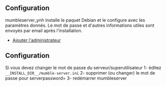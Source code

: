 ## Configuration

mumbleserver_ynh installe le paquet Debian et le configure avec les paramètres donnés. Le mot de passe et d'autres informations utiles sont envoyés par email après l'installation.

- [Ajouter l'administrateur](http://wiki.mumble.info/wiki/Murmurguide#Connecting_to_Murmur_Server)

## Configuration
Si vous devez changer le mot de passe du serveur/superutilisateur
1- éditez `__INSTALL_DIR__/mumble-server.ini`
2- supprimer (ou changer) le mot de passe pour serverpassword=
3- redémarrer mumbleserver

